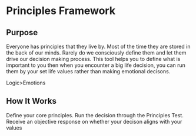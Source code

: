 # Principles Framework

## Purpose
Everyone has principles that they live by. Most of the time they are stored in the back of our minds. Rarely do we consciously define them and let them drive our decision making process. This tool helps you to define what is important to you then when you encounter a big life decision, you can run them by your set life values rather than making emotional decisons.

Logic>Emotions

## How It Works
Define your core principles.
Run the decision through the Principles Test.
Receive an objective response on whether your decison aligns with your values
